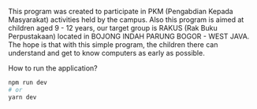 This program was created to participate in PKM (Pengabdian Kepada Masyarakat) activities held by the campus. Also this program is aimed at children aged 9 - 12 years, our target group is RAKUS (Rak Buku Perpustakaan) located in BOJONG INDAH PARUNG BOGOR - WEST JAVA. The hope is that with this simple program, the children there can understand and get to know computers as early as possible.

How to run the application?

```bash
npm run dev
# or
yarn dev
```

